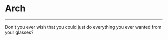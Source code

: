 # Arch
---
Don't you ever wish that you could just do everything you ever wanted from your glasses?

